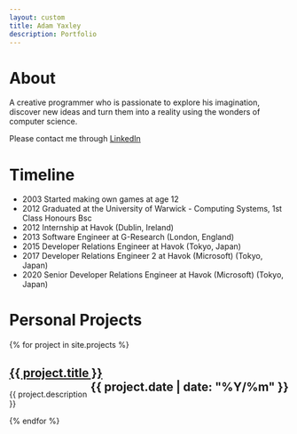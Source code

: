 ```yaml
---
layout: custom
title: Adam Yaxley
description: Portfolio
---
```


# About

A creative programmer who is passionate to explore his imagination, discover new ideas and turn them into a reality using the wonders of computer science.

Please contact me through [LinkedIn](https://www.linkedin.com/in/adam-yaxley-53249442/)

# Timeline

 - 2003 Started making own games at age 12
 - 2012 Graduated at the University of Warwick - Computing Systems, 1st Class Honours Bsc
 - 2012 Internship at Havok (Dublin, Ireland)
 - 2013 Software Engineer at G-Research (London, England)
 - 2015 Developer Relations Engineer at Havok (Tokyo, Japan)
 - 2017 Developer Relations Engineer 2 at Havok (Microsoft) (Tokyo, Japan)
 - 2020 Senior Developer Relations Engineer at Havok (Microsoft) (Tokyo, Japan)

# Personal Projects

{% for project in site.projects %}
<h2>
  <a href="{{ project.url }}">{{ project.title }}</a>
  <span style="float: right;">{{ project.date | date: "%Y/%m" }}</span>
</h2>
<p>{{ project.description }}</p>
{% endfor %}
